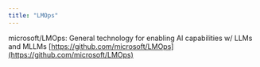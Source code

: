 ```yaml
---
title: "LMOps"
---
```


microsoft/LMOps: General technology for enabling AI capabilities w/ LLMs and MLLMs
[https://github.com/microsoft/LMOps](https://github.com/microsoft/LMOps)
